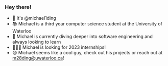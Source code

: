 ### Hey there!


- 👋 It's @michael1ding
- 📚 Michael is a third year computer science student at the University of Waterloo
- 🌱 Michael is currently diving deeper into software engineering and always looking to learn
- 👨🏻‍💻 Michael is looking for 2023 internships!
- 😄 Michael seems like a cool guy, check out his projects or reach out at m28ding@uwaterloo.ca!


<!--
**michael1ding/michael1ding** is a ✨ _special_ ✨ repository because its `README.md` (this file) appears on your GitHub profile.

Here are some ideas to get you started:

- 🔭 I’m currently working on ...
- 🌱 I’m currently learning ...
- 👯 I’m looking to collaborate on ...
- 🤔 I’m looking for help with ...
- 💬 Ask me about ...
- 📫 How to reach me: ...
- 😄 Pronouns: ...
- ⚡ Fun fact: ...
-->
